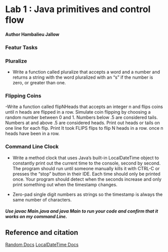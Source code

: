 # Lab 1 : Java primitives and control flow

#### Author Hambalieu Jallow

### Featur Tasks

### Pluralize
- Write a function called pluralize that accepts a word and a number and returns a string with the word pluralized with an “s” if the number is zero, or greater than one.


### Flipping Coins

-Write a function called flipNHeads that accepts an integer n and flips coins until n heads are flipped in a row. Simulate coin flipping by choosing a random number between 0 and 1. Numbers below .5 are considered tails. Numbers at and above .5 are considered heads. Print out heads or tails on one line for each flip. Print It took FLIPS flips to flip N heads in a row. once n heads have been in a row.



### Command Line Clock

- Write a method clock that uses Java’s built-in LocalDateTime object to constantly print out the current time to the console, second by second. The program should run until someone manually kills it with CTRL-C or presses the “stop” button in their IDE. Each time should only be printed once. Your program should detect when the seconds increase and only print something out when the timestamp changes.

- Zero-pad single digit numbers as strings so the timestamp is always the same number of characters.

##### Use javac Main.java and java Main to run your code and confirm that it works on my command Line.


## Reference and citation 
[Random Docs](https://docs.oracle.com/javase/8/docs/api/java/util/Random.html)
[LocalDateTime Docs](https://docs.oracle.com/javase/8/docs/api/java/time/LocalDateTime.html)
